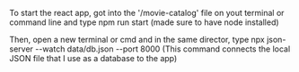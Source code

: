 To start the react app, got into the '/movie-catalog' file on yout terminal or command line and type
    npm run start
(made sure to have node installed)

Then, open a new terminal or cmd and in the same director, type
    npx json-server --watch data/db.json --port 8000
(This command connects the local JSON file that I use as a database to the app)

